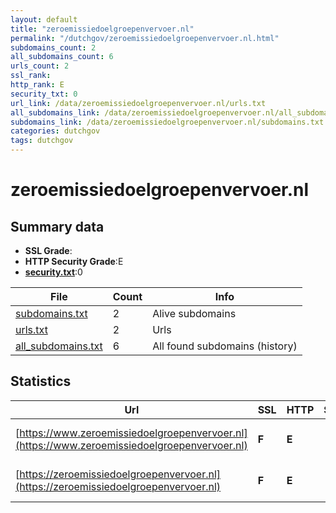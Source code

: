 ```yaml
---
layout: default
title: "zeroemissiedoelgroepenvervoer.nl"
permalink: "/dutchgov/zeroemissiedoelgroepenvervoer.nl.html"
subdomains_count: 2
all_subdomains_count: 6
urls_count: 2
ssl_rank: 
http_rank: E
security_txt: 0
url_link: /data/zeroemissiedoelgroepenvervoer.nl/urls.txt
all_subdomains_link: /data/zeroemissiedoelgroepenvervoer.nl/all_subdomains.txt
subdomains_link: /data/zeroemissiedoelgroepenvervoer.nl/subdomains.txt
categories: dutchgov
tags: dutchgov
---
```



# zeroemissiedoelgroepenvervoer.nl
## Summary data


 - **SSL Grade**:
 - **HTTP Security Grade**:E
 - **[security.txt](https://www.digitaleoverheid.nl/nieuws/standaard-security-txt-nu-verplicht-voor-overheid/)**:0


| File       | Count | Info |
|------------|-------|------|
|[subdomains.txt](/DutchGovScope/data/zeroemissiedoelgroepenvervoer.nl/subdomains.txt)|2|Alive subdomains|
|[urls.txt](/DutchGovScope/data/zeroemissiedoelgroepenvervoer.nl/urls.txt)|2|Urls|
|[all_subdomains.txt](/DutchGovScope/data/zeroemissiedoelgroepenvervoer.nl/all_subdomains.txt)|6|All found subdomains (history)|


## Statistics


| Url | SSL | HTTP | Server | Cookie | HSTS | CORS | CTO | CSP | XFO | XXP | RP |FP| Tech |Title |
|--------|-------|-------|------|------|------|------|------|------|------|------|------|------|------|------|
|[https://www.zeroemissiedoelgroepenvervoer.nl](https://www.zeroemissiedoelgroepenvervoer.nl)| **F**| **E**|| | | | | | | | :white_check_mark: | ||Object moved per...|
|[https://zeroemissiedoelgroepenvervoer.nl](https://zeroemissiedoelgroepenvervoer.nl)| **F**| **E**|| | | | | | | | :white_check_mark: | ||Object moved per...|

